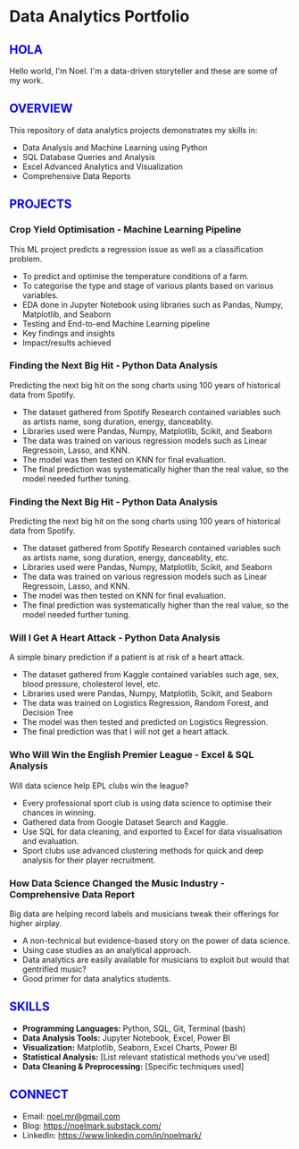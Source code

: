 # Data Analytics Portfolio

## <span style="color: blue;">HOLA</span>
Hello world, I'm Noel. I'm a data-driven storyteller and these are some of my work.

## <span style="color: blue;">OVERVIEW</span>
This repository of data analytics projects demonstrates my skills in:
- Data Analysis and Machine Learning using Python
- SQL Database Queries and Analysis
- Excel Advanced Analytics and Visualization
- Comprehensive Data Reports

## <span style="color: blue;">PROJECTS</span>

### Crop Yield Optimisation - Machine Learning Pipeline
This ML project predicts a regression issue as well as a classification problem.
- To predict and optimise the temperature conditions of a farm.
- To categorise the type and stage of various plants based on various variables.
- EDA done in Jupyter Notebook using libraries such as Pandas, Numpy, Matplotlib, and Seaborn
- Testing and End-to-end Machine Learning pipeline
- Key findings and insights
- Impact/results achieved

### Finding the Next Big Hit - Python Data Analysis
Predicting the next big hit on the song charts using 100 years of historical data from Spotify.
- The dataset gathered from Spotify Research contained variables such as artists name, song duration, energy, danceablity.
- Libraries used were Pandas, Numpy, Matplotlib, Scikit, and Seaborn
- The data was trained on various regression models such as Linear Regressoin, Lasso, and KNN.
- The model was then tested on KNN for final evaluation.
- The final prediction was systematically higher than the real value, so the model needed further tuning.

### Finding the Next Big Hit - Python Data Analysis
Predicting the next big hit on the song charts using 100 years of historical data from Spotify.
- The dataset gathered from Spotify Research contained variables such as artists name, song duration, energy, danceablity, etc.
- Libraries used were Pandas, Numpy, Matplotlib, Scikit, and Seaborn
- The data was trained on various regression models such as Linear Regressoin, Lasso, and KNN.
- The model was then tested on KNN for final evaluation.
- The final prediction was systematically higher than the real value, so the model needed further tuning.

### Will I Get A Heart Attack - Python Data Analysis
A simple binary prediction if a patient is at risk of a heart attack.
- The dataset gathered from Kaggle contained variables such age, sex, blood pressure, cholesterol level, etc.
- Libraries used were Pandas, Numpy, Matplotlib, Scikit, and Seaborn
- The data was trained on Logistics Regression, Random Forest, and Decision Tree
- The model was then tested and predicted on Logistics Regression.
- The final prediction was that I will not get a heart attack.

### Who Will Win the English Premier League - Excel & SQL Analysis
Will data science help EPL clubs win the league?
- Every professional sport club is using data science to optimise their chances in winning.
- Gathered data from Google Dataset Search and Kaggle.
- Use SQL for data cleaning, and exported to Excel for data visualisation and evaluation.
- Sport clubs use advanced clustering methods for quick and deep analysis for their player recruitment.

### How Data Science Changed the Music Industry - Comprehensive Data Report
Big data are helping record labels and musicians tweak their offerings for higher airplay.
- A non-technical but evidence-based story on the power of data science.
- Using case studies as an analytical approach.
- Data analytics are easily available for musicians to exploit but would that gentrified music?
- Good primer for data analytics students.

## <span style="color: blue;">SKILLS</span>
- **Programming Languages:** Python, SQL, Git, Terminal (bash)
- **Data Analysis Tools:** Jupyter Notebook, Excel, Power BI
- **Visualization:** Matplotlib, Seaborn, Excel Charts, Power BI
- **Statistical Analysis:** [List relevant statistical methods you've used]
- **Data Cleaning & Preprocessing:** [Specific techniques used]

## <span style="color: blue;">CONNECT</span>
- Email: noel.mr@gmail.com
- Blog: https://noelmark.substack.com/
- LinkedIn: https://www.linkedin.com/in/noelmark/

